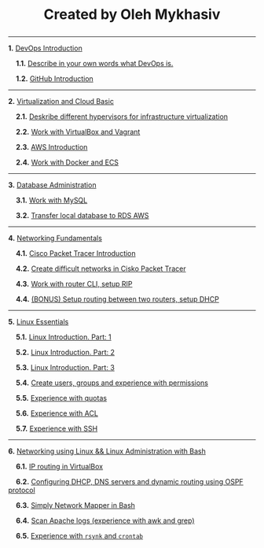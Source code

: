 # <p align="center"> __Created by Oleh Mykhasiv__ </p>

---

__1.__ <a href="https://github.com/OlegMar1/DevOps_online_Lviv_2020Q3Q4/tree/master/m1">DevOps Introduction</a>

  &nbsp;&nbsp;&nbsp;&nbsp;__1.1.__ <a href="https://github.com/OlegMar1/DevOps_online_Lviv_2020Q3Q4/blob/master/m1/task1.1/readme.md">Describe in your own words what DevOps is.</a>

  &nbsp;&nbsp;&nbsp;&nbsp;__1.2.__ <a href="https://github.com/OlegMar1/DevOps_online_Lviv_2020Q3Q4/blob/master/m1/task1.2/readme.md">GitHub Introduction</a>

---

__2.__ <a href="https://github.com/OlegMar1/DevOps_online_Lviv_2020Q3Q4/tree/master/m2">Virtualization and Cloud Basic</a>

  &nbsp;&nbsp;&nbsp;&nbsp;__2.1.__ <a href="https://github.com/OlegMar1/DevOps_online_Lviv_2020Q3Q4/blob/master/m2/task2.1/readme.md">Deskribe different hypervisors for infrastructure virtualization</a>

  &nbsp;&nbsp;&nbsp;&nbsp;__2.2.__ <a href="https://github.com/OlegMar1/DevOps_online_Lviv_2020Q3Q4/blob/master/m2/task2.2/readme.md">Work with VirtualBox and Vagrant</a>

  &nbsp;&nbsp;&nbsp;&nbsp;__2.3.__ <a href="https://github.com/OlegMar1/DevOps_online_Lviv_2020Q3Q4/blob/master/m2/task2.3/readme.md">AWS Introduction</a>

  &nbsp;&nbsp;&nbsp;&nbsp;__2.4.__ <a href="https://github.com/OlegMar1/DevOps_online_Lviv_2020Q3Q4/blob/master/m2/task2.4/readme.md">Work with Docker and ECS</a>

---

__3.__ <a href="https://github.com/OlegMar1/DevOps_online_Lviv_2020Q3Q4/tree/master/m3">Database Administration</a>

  &nbsp;&nbsp;&nbsp;&nbsp;__3.1.__ <a href="https://github.com/OlegMar1/DevOps_online_Lviv_2020Q3Q4/blob/master/m3/task3.1/readme.md">Work with MySQL</a>

  &nbsp;&nbsp;&nbsp;&nbsp;__3.2.__ <a href="https://github.com/OlegMar1/DevOps_online_Lviv_2020Q3Q4/blob/master/m3/task3.2/readme.md">Transfer local database to RDS AWS</a>

---

__4.__ <a href="https://github.com/OlegMar1/DevOps_online_Lviv_2020Q3Q4/tree/master/m4">Networking Fundamentals</a>

  &nbsp;&nbsp;&nbsp;&nbsp;__4.1.__ <a href="https://github.com/OlegMar1/DevOps_online_Lviv_2020Q3Q4/blob/master/m4/task4.1/readme.md">Cisco Packet Tracer Introduction</a>

  &nbsp;&nbsp;&nbsp;&nbsp;__4.2.__ <a href="https://github.com/OlegMar1/DevOps_online_Lviv_2020Q3Q4/blob/master/m4/task4.2/readme.md">Create difficult networks in Cisko Packet Tracer</a>

  &nbsp;&nbsp;&nbsp;&nbsp;__4.3.__ <a href="https://github.com/OlegMar1/DevOps_online_Lviv_2020Q3Q4/blob/master/m4/task4.3/readme.md">Work with router CLI, setup RIP</a>

  &nbsp;&nbsp;&nbsp;&nbsp;__4.4.__ <a href="https://github.com/OlegMar1/DevOps_online_Lviv_2020Q3Q4/blob/master/m4/task4.4/readme.md">(BONUS) Setup routing between two routers, setup DHCP</a>

---

__5.__ <a href="https://github.com/OlegMar1/DevOps_online_Lviv_2020Q3Q4/tree/master/m5">Linux Essentials</a>

  &nbsp;&nbsp;&nbsp;&nbsp;__5.1.__ <a href="https://github.com/OlegMar1/DevOps_online_Lviv_2020Q3Q4/blob/master/m5/task5.1/readme.md">Linux Introduction. Part: 1</a>

  &nbsp;&nbsp;&nbsp;&nbsp;__5.2.__ <a href="https://github.com/OlegMar1/DevOps_online_Lviv_2020Q3Q4/blob/master/m5/task5.2/readme.md">Linux Introduction. Part: 2</a>

  &nbsp;&nbsp;&nbsp;&nbsp;__5.3.__ <a href="https://github.com/OlegMar1/DevOps_online_Lviv_2020Q3Q4/blob/master/m5/task5.3/readme.md">Linux Introduction. Part: 3</a>

  &nbsp;&nbsp;&nbsp;&nbsp;__5.4.__ <a href="https://github.com/OlegMar1/DevOps_online_Lviv_2020Q3Q4/blob/master/m5/task5.4/readme.md">Create users, groups and experience with permissions</a>

  &nbsp;&nbsp;&nbsp;&nbsp;__5.5.__ <a href="https://github.com/OlegMar1/DevOps_online_Lviv_2020Q3Q4/blob/master/m5/task5.5/readme.md">Experience with quotas</a>

  &nbsp;&nbsp;&nbsp;&nbsp;__5.6.__ <a href="https://github.com/OlegMar1/DevOps_online_Lviv_2020Q3Q4/blob/master/m5/task5.6/readme.md">Experience with ACL</a>

  &nbsp;&nbsp;&nbsp;&nbsp;__5.7.__ <a href="https://github.com/OlegMar1/DevOps_online_Lviv_2020Q3Q4/blob/master/m5/task5.7/readme.md">Experience with SSH</a>

---

__6.__ <a href="https://github.com/OlegMar1/DevOps_online_Lviv_2020Q3Q4/tree/master/m6">Networking using Linux && Linux Administration with Bash</a>

  &nbsp;&nbsp;&nbsp;&nbsp;__6.1.__ <a href="https://github.com/OlegMar1/DevOps_online_Lviv_2020Q3Q4/blob/master/m6/task6.1/readme.md">IP routing in VirtualBox</a>

  &nbsp;&nbsp;&nbsp;&nbsp;__6.2.__ <a href="https://github.com/OlegMar1/DevOps_online_Lviv_2020Q3Q4/blob/master/m6/task6.2/readme.md">Configuring  DHCP, DNS servers and dynamic routing using OSPF protocol</a>

  &nbsp;&nbsp;&nbsp;&nbsp;__6.3.__ <a href="https://github.com/OlegMar1/DevOps_online_Lviv_2020Q3Q4/blob/master/m6/task6.3/readme.md">Simply Network Mapper in Bash</a>

  &nbsp;&nbsp;&nbsp;&nbsp;__6.4.__ <a href="https://github.com/OlegMar1/DevOps_online_Lviv_2020Q3Q4/blob/master/m6/task6.4/readme.md">Scan Apache logs (experience with awk and grep)</a>

  &nbsp;&nbsp;&nbsp;&nbsp;__6.5.__ <a href="https://github.com/OlegMar1/DevOps_online_Lviv_2020Q3Q4/blob/master/m6/task6.5/readme.md">Experience with `rsynk` and `crontab` </a>
